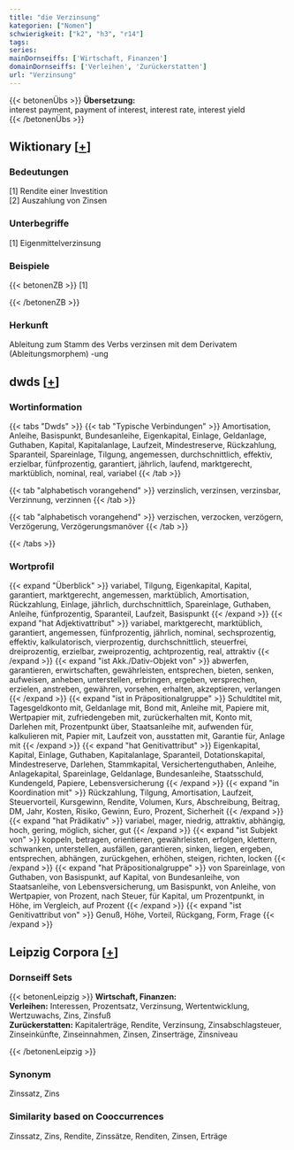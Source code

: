 ```yaml
---
title: "die Verzinsung"
kategorien: ["Nomen"]
schwierigkeit: ["k2", "h3", "r14"]
tags:
series:
mainDornseiffs: ['Wirtschaft, Finanzen']
domainDornseiffs: ['Verleihen', 'Zurückerstatten']
url: "Verzinsung"
---
```


{{< betonenÜbs >}}
**Übersetzung:**  
interest payment, payment of interest, interest rate, interest yield  
{{< /betonenÜbs >}}

## Wiktionary [[+](https://de.wiktionary.org/wiki/Verzinsung)]

### Bedeutungen
[1] Rendite einer Investition  
[2] Auszahlung von Zinsen  

### Unterbegriffe
[1] Eigenmittelverzinsung  

### Beispiele
{{< betonenZB >}}
[1]  

{{< /betonenZB >}}
### Herkunft
Ableitung zum Stamm des Verbs verzinsen mit dem Derivatem (Ableitungsmorphem) -ung  



## dwds [[+](https://www.dwds.de/wb/Verzinsung)]

### Wortinformation
{{< tabs "Dwds" >}}
{{< tab "Typische Verbindungen" >}}
Amortisation, Anleihe, Basispunkt, Bundesanleihe, Eigenkapital, Einlage, Geldanlage, Guthaben, Kapital, Kapitalanlage, Laufzeit, Mindestreserve, Rückzahlung, Sparanteil, Spareinlage, Tilgung, angemessen, durchschnittlich, effektiv, erzielbar, fünfprozentig, garantiert, jährlich, laufend, marktgerecht, marktüblich, nominal, real, variabel
{{< /tab >}}

{{< tab "alphabetisch vorangehend" >}}
verzinslich, verzinsen, verzinsbar, Verzinnung, verzinnen
{{< /tab >}}

{{< tab "alphabetisch vorangehend" >}}
verzischen, verzocken, verzögern, Verzögerung, Verzögerungsmanöver
{{< /tab >}}

{{< /tabs >}}

### Wortprofil
{{< expand "Überblick" >}} variabel, Tilgung, Eigenkapital, Kapital, garantiert, marktgerecht, angemessen, marktüblich, Amortisation, Rückzahlung, Einlage, jährlich, durchschnittlich, Spareinlage, Guthaben, Anleihe, fünfprozentig, Sparanteil, Laufzeit, Basispunkt {{< /expand >}}
{{< expand "hat Adjektivattribut" >}} variabel, marktgerecht, marktüblich, garantiert, angemessen, fünfprozentig, jährlich, nominal, sechsprozentig, effektiv, kalkulatorisch, vierprozentig, durchschnittlich, steuerfrei, dreiprozentig, erzielbar, zweiprozentig, achtprozentig, real, attraktiv {{< /expand >}}
{{< expand "ist Akk./Dativ-Objekt von" >}} abwerfen, garantieren, erwirtschaften, gewährleisten, entsprechen, bieten, senken, aufweisen, anheben, unterstellen, erbringen, ergeben, versprechen, erzielen, anstreben, gewähren, vorsehen, erhalten, akzeptieren, verlangen {{< /expand >}}
{{< expand "ist in Präpositionalgruppe" >}} Schuldtitel mit, Tagesgeldkonto mit, Geldanlage mit, Bond mit, Anleihe mit, Papiere mit, Wertpapier mit, zufriedengeben mit, zurückerhalten mit, Konto mit, Darlehen mit, Prozentpunkt über, Staatsanleihe mit, aufwenden für, kalkulieren mit, Papier mit, Laufzeit von, ausstatten mit, Garantie für, Anlage mit {{< /expand >}}
{{< expand "hat Genitivattribut" >}} Eigenkapital, Kapital, Einlage, Guthaben, Kapitalanlage, Sparanteil, Dotationskapital, Mindestreserve, Darlehen, Stammkapital, Versichertenguthaben, Anleihe, Anlagekapital, Spareinlage, Geldanlage, Bundesanleihe, Staatsschuld, Kundengeld, Papiere, Lebensversicherung {{< /expand >}}
{{< expand "in Koordination mit" >}} Rückzahlung, Tilgung, Amortisation, Laufzeit, Steuervorteil, Kursgewinn, Rendite, Volumen, Kurs, Abschreibung, Beitrag, DM, Jahr, Kosten, Risiko, Gewinn, Euro, Prozent, Sicherheit {{< /expand >}}
{{< expand "hat Prädikativ" >}} variabel, mager, niedrig, attraktiv, abhängig, hoch, gering, möglich, sicher, gut {{< /expand >}}
{{< expand "ist Subjekt von" >}} koppeln, betragen, orientieren, gewährleisten, erfolgen, klettern, schwanken, unterstellen, ausfällen, garantieren, sinken, liegen, ergeben, entsprechen, abhängen, zurückgehen, erhöhen, steigen, richten, locken {{< /expand >}}
{{< expand "hat Präpositionalgruppe" >}} von Spareinlage, von Guthaben, von Basispunkt, auf Kapital, von Bundesanleihe, von Staatsanleihe, von Lebensversicherung, um Basispunkt, von Anleihe, von Wertpapier, von Prozent, nach Steuer, für Kapital, um Prozentpunkt, in Höhe, im Vergleich, auf Prozent {{< /expand >}}
{{< expand "ist Genitivattribut von" >}} Genuß, Höhe, Vorteil, Rückgang, Form, Frage {{< /expand >}}

## Leipzig Corpora [[+](https://corpora.uni-leipzig.de/en/res?word=Verzinsung&corpusId=deu_newscrawl-public_2018)]

### Dornseiff Sets
{{< betonenLeipzig >}}
**Wirtschaft, Finanzen:**  
**Verleihen:** Interessen, Prozentsatz, Verzinsung, Wertentwicklung, Wertzuwachs, Zins, Zinsfuß  
**Zurückerstatten:** Kapitalerträge, Rendite, Verzinsung, Zinsabschlagsteuer, Zinseinkünfte, Zinseinnahmen, Zinsen, Zinserträge, Zinsniveau  

{{< /betonenLeipzig >}}

### Synonym
Zinssatz, Zins


### Similarity based on Cooccurrences
Zinssatz, Zins, Rendite, Zinssätze, Renditen, Zinsen, Erträge

